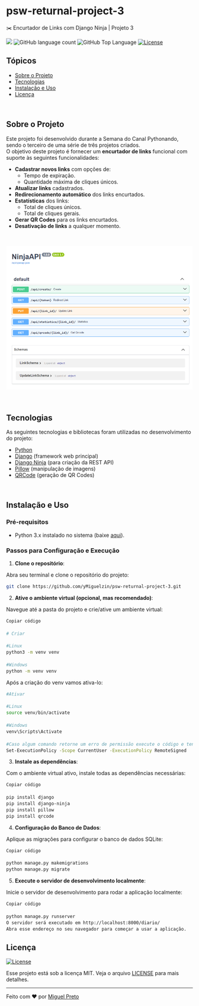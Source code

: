 # psw-returnal-project-3
✂️ Encurtador de Links com Django Ninja | Projeto 3

<p>
  <img src="https://img.shields.io/badge/made%20by-MIGUEL%20PRETO-FF0000?style=flat-square">
  <img alt="GitHub language count" src="https://img.shields.io/github/languages/count/yMiguelzin/psw-returnal-project-3?color=FF0000&style=flat-square">
  <img alt="GitHub Top Language" src="https://img.shields.io/github/languages/top/yMiguelzin/psw-returnal-project-3?color=FF0000&style=flat-square">
  <a href="https://opensource.org/licenses/MIT">
    <img alt="License" src="https://img.shields.io/badge/license-MIT-FF0000?style=flat-square">
  </a>
</p>

## Tópicos

- [Sobre o Projeto](#sobre-o-projeto)
- [Tecnologias](#tecnologias)
- [Instalação e Uso](#instalação-e-uso)
- [Licença](#licença)

<br>

## Sobre o Projeto

Este projeto foi desenvolvido durante a Semana do Canal Pythonando, sendo o terceiro de uma série de três projetos criados.  
O objetivo deste projeto é fornecer um **encurtador de links** funcional com suporte às seguintes funcionalidades:

- **Cadastrar novos links** com opções de:
  - Tempo de expiração.
  - Quantidade máxima de cliques únicos.
- **Atualizar links** cadastrados.
- **Redirecionamento automático** dos links encurtados.
- **Estatísticas** dos links:
  - Total de cliques únicos.
  - Total de cliques gerais.
- **Gerar QR Codes** para os links encurtados.
- **Desativação de links** a qualquer momento.

<br>

<p align="center">
  <img src="NinjaAPI.png" alt="Swagger">
</p>

<br>

## Tecnologias

As seguintes tecnologias e bibliotecas foram utilizadas no desenvolvimento do projeto:

- [Python](https://www.python.org/)
- [Django](https://www.djangoproject.com/) (framework web principal)
- [Django Ninja](https://django-ninja.rest-framework.com/) (para criação da REST API)
- [Pillow](https://python-pillow.org/) (manipulação de imagens)
- [QRCode](https://github.com/lincolnloop/python-qrcode) (geração de QR Codes)

<br>

## Instalação e Uso

### Pré-requisitos

- Python 3.x instalado no sistema (baixe [aqui](https://www.python.org/downloads/)).

### Passos para Configuração e Execução

1. **Clone o repositório**:

Abra seu terminal e clone o repositório do projeto:

  ```bash
  git clone https://github.com/yMiguelzin/psw-returnal-project-3.git
  ```
 
2. **Ative o ambiente virtual (opcional, mas recomendado)**:

  Navegue até a pasta do projeto e crie/ative um ambiente virtual:

  ```bash
  Copiar código
  
  # Criar
    
  #Linux
  python3 -m venv venv
    
  #Windows
  python -m venv venv
  ```

Após a criação do venv vamos ativa-lo:

  ```bash
  #Ativar
  
  #Linux
  source venv/bin/activate
  
  #Windows
  venv\Scripts\Activate

  #Caso algum comando retorne um erro de permissão execute o código e tente novamente:
  Set-ExecutionPolicy -Scope CurrentUser -ExecutionPolicy RemoteSigned

  ```

3. **Instale as dependências**:

  Com o ambiente virtual ativo, instale todas as dependências necessárias:

  ```bash
  Copiar código

  pip install django
  pip install django-ninja
  pip install pillow
  pip install qrcode
  ```

4. **Configuração do Banco de Dados**:

  Aplique as migrações para configurar o banco de dados SQLite:

  ```bash
  Copiar código

  python manage.py makemigrations
  python manage.py migrate
  ```

5. **Execute o servidor de desenvolvimento localmente**:
   
Inicie o servidor de desenvolvimento para rodar a aplicação localmente:

  ```bash
  Copiar código

  python manage.py runserver
  O servidor será executado em http://localhost:8000/diario/
  Abra esse endereço no seu navegador para começar a usar a aplicação.

  ```

## Licença
<a href="https://opensource.org/licenses/MIT">
    <img alt="License" src="https://img.shields.io/badge/license-MIT-FF0000?style=flat-square">
</a>

<br>

Esse projeto está sob a licença MIT. Veja o arquivo [LICENSE](/LICENSE) para mais detalhes.

---

Feito com ❤️ por [Miguel Preto](https://github.com/yMiguelzin)
